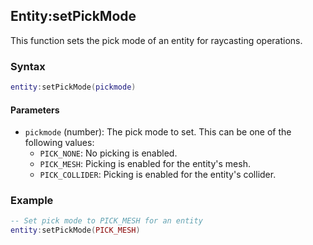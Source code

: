 ## Entity:setPickMode

This function sets the pick mode of an entity for raycasting operations.

### Syntax

```lua
entity:setPickMode(pickmode)
```

#### Parameters

- `pickmode` (number): The pick mode to set. This can be one of the following values:
  - `PICK_NONE`: No picking is enabled.
  - `PICK_MESH`: Picking is enabled for the entity's mesh.
  - `PICK_COLLIDER`: Picking is enabled for the entity's collider.

### Example

```lua
-- Set pick mode to PICK_MESH for an entity
entity:setPickMode(PICK_MESH)
```